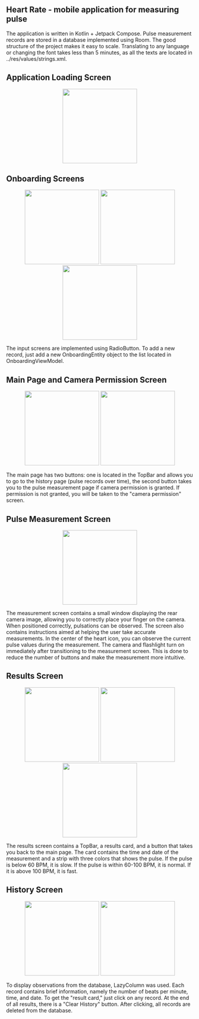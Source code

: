 ## Heart Rate - mobile application for measuring pulse
The application is written in Kotlin + Jetpack Compose. Pulse measurement records are stored in a database implemented using Room. The good structure of the project makes it easy to scale. Translating to any language or changing the font takes less than 5 minutes, as all the texts are located in ../res/values/strings.xml.

## Application Loading Screen
<p align="center">
  <img src="https://github.com/TENOVOD/Pulsotrone/assets/57965389/e235655c-1eda-488a-9c51-9d18cb489d1b" width="200"/>
</p>

## Onboarding Screens
<p align="center">
  <img src="https://github.com/TENOVOD/Pulsotrone/assets/57965389/346c2930-4449-4ef1-8210-123489518cc3" width="200" />
  <img src="https://github.com/TENOVOD/Pulsotrone/assets/57965389/d7758111-0815-4317-b029-5fb6942dab63" width="200" />
  <img src="https://github.com/TENOVOD/Pulsotrone/assets/57965389/a25985ab-bfb9-42d9-b60b-673d9de79105" width="200" />
</p>
The input screens are implemented using RadioButton. To add a new record, just add a new OnboardingEntity object to the list located in OnboardingViewModel.

## Main Page and Camera Permission Screen
<p align="center">
  <img src="https://github.com/TENOVOD/Pulsotrone/assets/57965389/12f79b88-58b4-4949-810d-771fa096e21a" width="200"/>
  <img src="https://github.com/TENOVOD/Pulsotrone/assets/57965389/9d50fbde-575c-4844-aa62-8569892f3466" width="200"/>
</p>
The main page has two buttons: one is located in the TopBar and allows you to go to the history page (pulse records over time), the second button takes you to the pulse measurement page if camera permission is granted. If permission is not granted, you will be taken to the "camera permission" screen.

## Pulse Measurement Screen
<p align="center">
  <img src="https://github.com/TENOVOD/Pulsotrone/assets/57965389/39cdca7e-9a83-4ed7-a484-32db2162d101" width="200"/>
</p>
The measurement screen contains a small window displaying the rear camera image, allowing you to correctly place your finger on the camera. When positioned correctly, pulsations can be observed. The screen also contains instructions aimed at helping the user take accurate measurements. In the center of the heart icon, you can observe the current pulse values during the measurement.
The camera and flashlight turn on immediately after transitioning to the measurement screen. This is done to reduce the number of buttons and make the measurement more intuitive.

## Results Screen
<p align="center">
  <img src="https://github.com/TENOVOD/Pulsotrone/assets/57965389/4e8cd317-0e82-465d-a894-6051c05690f4" width="200" />
  <img src="https://github.com/TENOVOD/Pulsotrone/assets/57965389/0b0f55a4-d1a0-4814-8a93-840dfeb40a0d" width="200" />
  <img src="https://github.com/TENOVOD/Pulsotrone/assets/57965389/445ed574-92b8-41cc-944a-a7d26ff0e7f6" width="200" />
</p>
The results screen contains a TopBar, a results card, and a button that takes you back to the main page. The card contains the time and date of the measurement and a strip with three colors that shows the pulse. If the pulse is below 60 BPM, it is slow. If the pulse is within 60-100 BPM, it is normal. If it is above 100 BPM, it is fast.

## History Screen
<p align="center">
  <img src="https://github.com/TENOVOD/Pulsotrone/assets/57965389/aad671ce-5808-4687-b71c-8f4631085541" width="200"/>
  <img src="https://github.com/TENOVOD/Pulsotrone/assets/57965389/b5d70660-5a53-488d-9efa-7621909512bb" width="200"/>
</p>
To display observations from the database, LazyColumn was used. Each record contains brief information, namely the number of beats per minute, time, and date. To get the "result card," just click on any record. At the end of all results, there is a "Clear History" button. After clicking, all records are deleted from the database.
